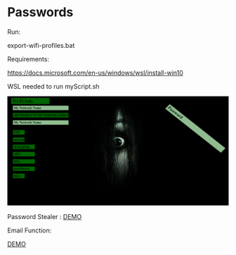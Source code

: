 # Passwords

Run:

export-wifi-profiles.bat

Requirements:

https://docs.microsoft.com/en-us/windows/wsl/install-win10

WSL needed to run myScript.sh

![Image](https://github.com/lalenguanegra/Passwords/blob/master/stylesheet_example.png)

Password Stealer :
[DEMO](www.youtube.com/watch?v=jd09CzrT0zs)

Email Function:

[DEMO](https://www.youtube.com/watch?v=aMuOyoN5gn8)


